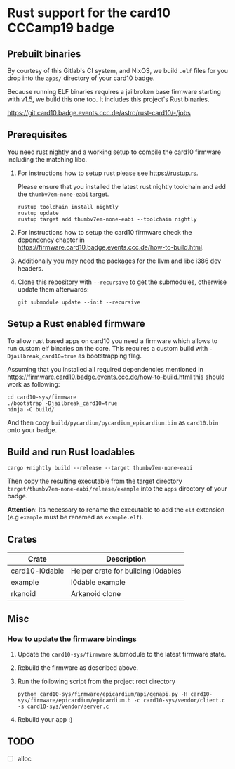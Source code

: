 # Rust support for the card10 CCCamp19 badge

## Prebuilt binaries

By courtesy of this Gitlab's CI system, and NixOS, we build `.elf`
files for you drop into the `apps/` directory of your card10 badge.

Because running ELF binaries requires a jailbroken base firmware
starting with v1.5, we build this one too. It includes this project's
Rust binaries.

https://git.card10.badge.events.ccc.de/astro/rust-card10/-/jobs

## Prerequisites

You need rust nightly and a working setup to compile the card10
firmware including the matching libc.

1) For instructions how to setup rust please see https://rustup.rs.

   Please ensure that you installed the latest rust nightly toolchain
   and add the `thumbv7em-none-eabi` target.

   ```shell
   rustup toolchain install nightly
   rustup update
   rustup target add thumbv7em-none-eabi --toolchain nightly
   ```

2) For instructions how to setup the card10 firmware check the dependency
   chapter in https://firmware.card10.badge.events.ccc.de/how-to-build.html.

3) Additionally you may need the packages for the llvm and libc i386
   dev headers.

4) Clone this repository with `--recursive` to get the submodules,
   otherwise update them afterwards:

   ```shell
   git submodule update --init --recursive
   ```

## Setup a Rust enabled firmware

To allow rust based apps on card10 you need a firmware which allows
to run custom elf binaries on the core. This requires a custom build
with `-Djailbreak_card10=true` as bootstrapping flag.

Assuming that you installed all required dependencies mentioned in
https://firmware.card10.badge.events.ccc.de/how-to-build.html this
should work as following:

```shell
cd card10-sys/firmware
./bootstrap -Djailbreak_card10=true
ninja -C build/
```

And then copy `build/pycardium/pycardium_epicardium.bin` as
`card10.bin` onto your badge.

## Build and run Rust loadables

```shell
cargo +nightly build --release --target thumbv7em-none-eabi
```

Then copy the resulting executable from the target directory 
`target/thumbv7em-none-eabi/release/example` into the
`apps` directory of your badge.

**Attention**: Its necessary to rename the executable to add the `elf`
extension (e.g `example` must be renamed as `example.elf`).

## Crates

| Crate           | Description                                               |
| ----            | ---                                                       |
| card10-l0dable  | Helper crate for building l0dables                        |
| example         | l0dable example                                           |
| rkanoid         | Arkanoid clone                                            |


## Misc

### How to update the firmware bindings

1) Update the `card10-sys/firmware` submodule to the latest firmware state.

2) Rebuild the firmware as described above.

3) Run the following script from the project root directory

   ```shell
   python card10-sys/firmware/epicardium/api/genapi.py -H card10-sys/firmware/epicardium/epicardium.h -c card10-sys/vendor/client.c -s card10-sys/vendor/server.c
   ```

4) Rebuild your app :)

## TODO

- [ ] alloc
